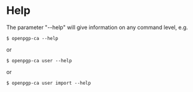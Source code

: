 # Help

The parameter "--help" will give information on any command level, e.g.

`$ openpgp-ca --help`

or 

`$ openpgp-ca user --help`

or

`$ openpgp-ca user import --help`
